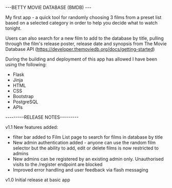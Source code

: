 ---BETTY MOVIE DATABASE (BMDB) ---

My first app - a quick tool for randomly choosing 3 films from a preset list based on a selected category in order to help you decide what to watch tonight. 

Users can also search for a new film to add to the database by title, pulling through the film's release poster, release date and synopsis from The Movie Database API (https://developer.themoviedb.org/docs/getting-started)

During the building and deployment of this app has allowed I have been using the following:

- Flask
- Jinja
- HTML
- CSS
- Bootstrap
- PostgreSQL
- APIs

---------RELEASE NOTES---------

v1.1 
New features added:
 - filter bar added to Film List page to search for films in database by title
 - New admin authentication added - anyone can use the random film selector but the ability to add, edit or delete films is now restricted to admins
 - New admins can be registered by an existing admin only. Unauthorised visits to the /register endpoint are blocked
 - Improved error handling and user feedback via flash messaging

v1.0
Initial release at basic app

